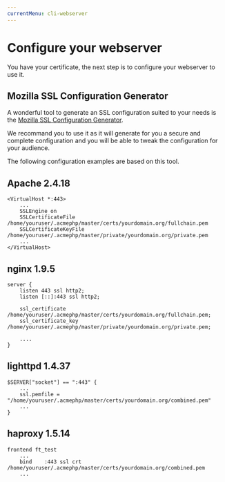 ```yaml
---
currentMenu: cli-webserver
---
```


# Configure your webserver

You have your certificate, the next step is to configure your webserver to use it.

## Mozilla SSL Configuration Generator

A wonderful tool to generate an SSL configuration suited to your needs is the
[Mozilla SSL Configuration Generator](https://mozilla.github.io/server-side-tls/ssl-config-generator/).

We recommand you to use it as it will generate for you a secure and complete configuration and
you will be able to tweak the configuration for your audience.

The following configuration examples are based on this tool.

## Apache 2.4.18

```
<VirtualHost *:443>
    ...
    SSLEngine on
    SSLCertificateFile      /home/youruser/.acmephp/master/certs/yourdomain.org/fullchain.pem
    SSLCertificateKeyFile   /home/youruser/.acmephp/master/private/yourdomain.org/private.pem
    ...
</VirtualHost>
```

## nginx 1.9.5

```
server {
    listen 443 ssl http2;
    listen [::]:443 ssl http2;

    ssl_certificate /home/youruser/.acmephp/master/certs/yourdomain.org/fullchain.pem;
    ssl_certificate_key /home/youruser/.acmephp/master/private/yourdomain.org/private.pem;
    
    ....
}
```

## lighttpd 1.4.37

```
$SERVER["socket"] == ":443" {
    ...
    ssl.pemfile = "/home/youruser/.acmephp/master/certs/yourdomain.org/combined.pem"
    ...
}
```

## haproxy 1.5.14

```
frontend ft_test
    ...
    bind    :443 ssl crt /home/youruser/.acmephp/master/certs/yourdomain.org/combined.pem
    ...
```

